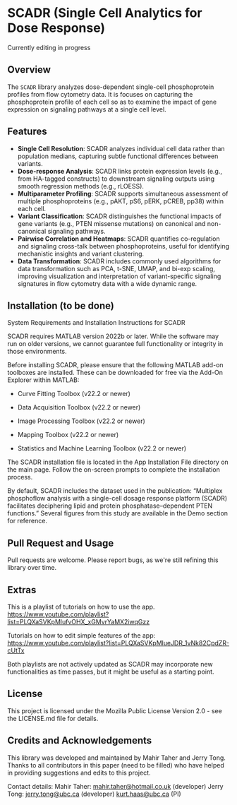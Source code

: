 # SCADR (Single Cell Analytics for Dose Response) 

Currently editing in progress

## Overview
The `SCADR` library analyzes dose-dependent single-cell phosphoprotein profiles from flow cytometry data. It is focuses on capturing the phosphoprotein profile of each cell so as to examine the impact of gene expression on signaling pathways at a single cell level. 

## Features
- **Single Cell Resolution**: SCADR analyzes individual cell data rather than population medians, capturing subtle functional differences between variants.
- **Dose-response Analysis**: SCADR links protein expression levels (e.g., from HA-tagged constructs) to downstream signaling outputs using smooth regression methods (e.g., rLOESS).
- **Multiparameter Profiling**: SCADR supports simultaneous assessment of multiple phosphoproteins (e.g., pAKT, pS6, pERK, pCREB, pp38) within each cell.
- **Variant Classification**: SCADR distinguishes the functional impacts of gene variants (e.g., PTEN missense mutations) on canonical and non-canonical signaling pathways.
- **Pairwise Correlation and Heatmaps**: SCADR quantifies co-regulation and signaling cross-talk between phosphoproteins, useful for identifying mechanistic insights and variant clustering.
- **Data Transformation**: SCADR includes commonly used algorithms for data transformation such as PCA, t-SNE, UMAP, and bi-exp scaling, improving visualization and interpretation of variant-specific signaling signatures in flow cytometry data with a wide dynamic range.

## Installation (to be done)
System Requirements and Installation Instructions for SCADR

SCADR requires MATLAB version 2022b or later. While the software may run on older versions, we cannot guarantee full functionality or integrity in those environments.

Before installing SCADR, please ensure that the following MATLAB add-on toolboxes are installed. These can be downloaded for free via the Add-On Explorer within MATLAB:

- Curve Fitting Toolbox (v22.2 or newer)

- Data Acquisition Toolbox (v22.2 or newer)

- Image Processing Toolbox (v22.2 or newer)

- Mapping Toolbox (v22.2 or newer)

- Statistics and Machine Learning Toolbox (v22.2 or newer)

The SCADR installation file is located in the App Installation File directory on the main page. Follow the on-screen prompts to complete the installation process.

By default, SCADR includes the dataset used in the publication:
“Multiplex phosphoflow analysis with a single-cell dosage response platform (SCADR) facilitates deciphering lipid and protein phosphatase–dependent PTEN functions.”
Several figures from this study are available in the Demo section for reference.
## Pull Request and Usage

Pull requests are welcome. Please report bugs, as we're still refining this library over time.

## Extras

This is a playlist of tutorials on how to use the app. 
https://www.youtube.com/playlist?list=PLQXaSVKpMlufvOHX_xGMvrYaMX2iwqGzz

Tutorials on how to edit simple features of the app:
https://www.youtube.com/playlist?list=PLQXaSVKpMlueJDR_1vNk82CpdZR-cUtTx

Both playlists are not actively updated as SCADR may incorporate new functionalities as time passes, but it might be useful as a starting point.

## License

This project is licensed under the Mozilla Public License Version 2.0 - see the LICENSE.md file for details.

## Credits and Acknowledgements
This library was developed and maintained by Mahir Taher and Jerry Tong. Thanks to all contributors in this paper (need to be filled) who have helped in providing suggestions and edits to this project.

Contact details:
Mahir Taher: mahir.taher@hotmail.co.uk (developer)
Jerry Tong: jerry.tong@ubc.ca (developer)
kurt.haas@ubc.ca (PI)

